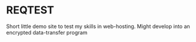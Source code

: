 # REQTEST
Short little demo site to test my skills in web-hosting. Might develop into an encrypted data-transfer program

